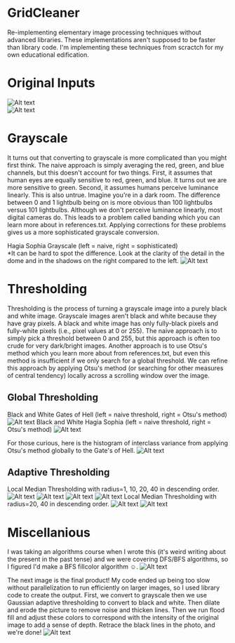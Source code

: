 # GridCleaner
Re-implementing elementary image processing techniques without advanced libraries. These implementations aren't supposed to be faster than library code. I'm implementing these techniques from scractch for my own educational edification.

# Original Inputs
![Alt text](/data/hagia_sophia.jpeg)  
![Alt text](/data/gates_of_hell.jpeg)



# Grayscale
It turns out that converting to grayscale is more complicated than you might first think. The naive approach is simply averaging the red, green, and blue channels, but this doesn't account for two things. First, it assumes that human eyes are equally sensitive to red, green, and blue. It turns out we are more sensitive to green. Second, it assumes humans perceive luminance linearly. This is also untrue. Imagine you're in a dark room. The difference between 0 and 1 lightbulb being on is more obvious than 100 lightbulbs versus 101 lightbulbs. Although we don't perceive luminance linearly, most digital cameras do. This leads to a problem called banding which you can learn more about in references.txt. Applying corrections for these problems gives us a more sophisticated grayscale conversion.

Hagia Sophia Grayscale (left = naive, right = sophisticated)  
*It can be hard to spot the difference. Look at the clarity of the detail in the dome and in the shadows on the right compared to the left.
![Alt text](/outputs/hagia_sophia_grayscale_comparison.png)

# Thresholding
Thresholding is the process of turning a grayscale image into a purely black and white image. Grayscale images aren't black and white because they have gray pixels. A black and white image has only fully-black pixels and fully-white pixels (i.e., pixel values at 0 or 255). The naive approach is to simply pick a threshold between 0 and 255, but this approach is often too crude for very dark/bright images. Another approach is to use Otsu's method which you learn more about from references.txt, but even this method is insufficient if we only search for a global threshold. We can refine this approach by applying Otsu's method (or searching for other measures of central tendency) locally across a scrolling window over the image.

## Global Thresholding
Black and White Gates of Hell (left = naive threshold, right = Otsu's method)
![Alt text](/outputs/gates_of_hell_otsu_vs_naive.png)
Black and White Hagia Sophia (left = naive threshold, right = Otsu's method)
![Alt text](/outputs/hagia_sophia_bw_comparison.png)

For those curious, here is the histogram of interclass variance from applying Otsu's method globally to the Gate's of Hell.
![Alt text](/outputs/gates_of_hell_grayscale_intensity_otsu_histogram_and_intraclass_variance.png)



## Adaptive Thresholding
Local Median Thresholding with radius=1, 10, 20, 40 in descending order.
![Alt text](/outputs/gates_of_hell_local_median_r1.png)
![Alt text](/outputs/gates_of_hell_local_median_r10.png)
![Alt text](/outputs/gates_of_hell_local_median_r20.png)
![Alt text](/outputs/gates_of_hell_local_median_r40.png)
Local Median Thresholding with radius=20, 40 in descending order.
![Alt text](/outputs/hagia_sophia_local_median_r20.png)
![Alt text](/outputs/hagia_sophia_local_median_r40.png)


# Miscellanious
I was taking an algorithms course when I wrote this (it's weird writing about the present in the past tense) and we were covering DFS/BFS algorithms, so I figured I'd make a BFS fillcolor algorithm ☺️.
![Alt text](/outputs/multicolor_gates.jpg)

The next image is the final product! My code ended up being too slow without parallelization to run efficiently on larger images, so I used library code
to create the output. First, we convert to grayscale then we use Gaussian adaptive thresholding to convert to black and white. Then dilate and erode the picture to remove noise and thicken lines. Then we run flood fill and adjust these colors to correspond with the intensity of the original image to add a sense of depth. Retrace the black lines in the photo, and we're done!
![Alt text](/outputs/library_colored_gates.png)

